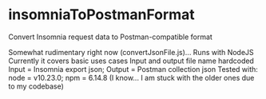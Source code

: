 # insomniaToPostmanFormat
Convert Insomnia request data to Postman-compatible format

Somewhat rudimentary right now (convertJsonFile.js)...
Runs with NodeJS
Currently it covers basic uses cases
Input and output file name hardcoded
Input = Insomnia export json; Output = Postman collection json
Tested with: node = v10.23.0; npm = 6.14.8 (I know... I am stuck with the older ones due to my codebase)